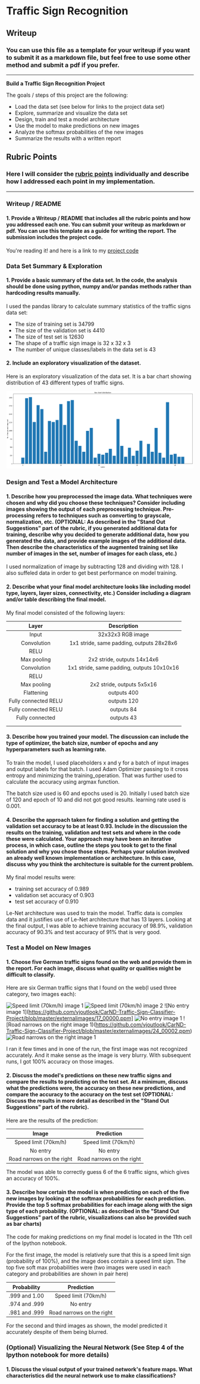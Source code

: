 # **Traffic Sign Recognition** 

## Writeup

### You can use this file as a template for your writeup if you want to submit it as a markdown file, but feel free to use some other method and submit a pdf if you prefer.

---

**Build a Traffic Sign Recognition Project**

The goals / steps of this project are the following:
* Load the data set (see below for links to the project data set)
* Explore, summarize and visualize the data set
* Design, train and test a model architecture
* Use the model to make predictions on new images
* Analyze the softmax probabilities of the new images
* Summarize the results with a written report


[//]: # (Image References)

[image1]: (./examples/visualization.jpg) "Visualization"
[image2]: (./examples/grayscale.jpg) "Grayscaling"
[image3]: (./examples/random_noise.jpg) "Random Noise"
[image4]: (./examples/placeholder.png) "Traffic Sign 1"
[image5]: (./examples/placeholder.png) "Traffic Sign 2"
[image6]: (./examples/placeholder.png) "Traffic Sign 3"
[image7]: (./examples/placeholder.png) "Traffic Sign 4"
[image8]: (./examples/placeholder.png) "Traffic Sign 5"

## Rubric Points
### Here I will consider the [rubric points](https://review.udacity.com/#!/rubrics/481/view) individually and describe how I addressed each point in my implementation.  

---
### Writeup / README

#### 1. Provide a Writeup / README that includes all the rubric points and how you addressed each one. You can submit your writeup as markdown or pdf. You can use this template as a guide for writing the report. The submission includes the project code.

You're reading it! and here is a link to my [project code](https://github.com/vjoutlook/CarND-Traffic-Sign-Classifier-Project/blob/master/Traffic_Sign_Classifier.ipynb)

### Data Set Summary & Exploration

#### 1. Provide a basic summary of the data set. In the code, the analysis should be done using python, numpy and/or pandas methods rather than hardcoding results manually.

I used the pandas library to calculate summary statistics of the traffic
signs data set:

* The size of training set is 34799
* The size of the validation set is 4410
* The size of test set is 12630
* The shape of a traffic sign image is 32 x 32 x 3
* The number of unique classes/labels in the data set is 43

#### 2. Include an exploratory visualization of the dataset.

Here is an exploratory visualization of the data set. It is a bar chart showing distribution of 43 different types of traffic signs.

![traffic_sign_data_barchart](https://github.com/vjoutlook/CarND-Traffic-Sign-Classifier-Project/blob/master/traffic_sign_data_barchart.png)

### Design and Test a Model Architecture

#### 1. Describe how you preprocessed the image data. What techniques were chosen and why did you choose these techniques? Consider including images showing the output of each preprocessing technique. Pre-processing refers to techniques such as converting to grayscale, normalization, etc. (OPTIONAL: As described in the "Stand Out Suggestions" part of the rubric, if you generated additional data for training, describe why you decided to generate additional data, how you generated the data, and provide example images of the additional data. Then describe the characteristics of the augmented training set like number of images in the set, number of images for each class, etc.)

I used normalization of image by subtracting 128 and dividing with 128.  I also suffeled data in order to get best performance on model training.  

#### 2. Describe what your final model architecture looks like including model type, layers, layer sizes, connectivity, etc.) Consider including a diagram and/or table describing the final model.

My final model consisted of the following layers:

| Layer         		|     Description	        					| 
|:---------------------:|:---------------------------------------------:| 
| Input         		| 32x32x3 RGB image   							| 
| Convolution        	| 1x1 stride, same padding, outputs 28x28x6 	|
| RELU					|												|
| Max pooling	      	| 2x2 stride,  outputs 14x14x6  				|
| Convolution        	| 1x1 stride, same padding, outputs 10x10x16 	|
| RELU					|												|
| Max pooling	      	| 2x2 stride,  outputs 5x5x16   		 		|
| Flattening    	    | outputs 400  									|
| Fully connected RELU	| outputs 120  									|
| Fully connected RELU	| outputs 84  									|
| Fully connected   	| outputs 43  									|
|						|												|
|						|												|
 


#### 3. Describe how you trained your model. The discussion can include the type of optimizer, the batch size, number of epochs and any hyperparameters such as learning rate.

To train the model, I used placeholders x and y for a batch of input images and output labels for that batch.  I used Adam Optimizer passing to it cross entropy and minimizing the training_operation.  That was further used to calculate the accuracy using argmax function.  

The batch size used is 60 and epochs used is 20.  Initially I used batch size of 120 and epoch of 10 and did not got good results.  learning rate used is 0.001.  

#### 4. Describe the approach taken for finding a solution and getting the validation set accuracy to be at least 0.93. Include in the discussion the results on the training, validation and test sets and where in the code these were calculated. Your approach may have been an iterative process, in which case, outline the steps you took to get to the final solution and why you chose those steps. Perhaps your solution involved an already well known implementation or architecture. In this case, discuss why you think the architecture is suitable for the current problem.

My final model results were:
* training set accuracy of 0.989
* validation set accuracy of 0.903 
* test set accuracy of 0.910

Le-Net architecture was used to train the model.  Traffic data is complex data and it justifies use of Le-Net architecture that has 13 layers.  Looking at the final output, I was able to achieve training accuracy of 98.9%, validation accuracy of 90.3% and test accuracy of 91% that is very good.  


### Test a Model on New Images

#### 1. Choose five German traffic signs found on the web and provide them in the report. For each image, discuss what quality or qualities might be difficult to classify.

Here are six German traffic signs that I found on the web(I used three category, two images each):

![Speed limit (70km/h) image 1](https://github.com/vjoutlook/CarND-Traffic-Sign-Classifier-Project/blob/master/externalimages/4_00000.ppm) 
![Speed limit (70km/h) image 2](https://github.com/vjoutlook/CarND-Traffic-Sign-Classifier-Project/blob/master/externalimages/4_00017.ppm) 
![No entry image 1](https://github.com/vjoutlook/CarND-Traffic-Sign-Classifier-Project/blob/master/externalimages/17_00000.ppm] 
![No entry image 1](https://github.com/vjoutlook/CarND-Traffic-Sign-Classifier-Project/blob/master/externalimages/17_00020.ppm) 
![Road narrows on the right image 1)(https://github.com/vjoutlook/CarND-Traffic-Sign-Classifier-Project/blob/master/externalimages/24_00002.ppm) 
![Road narrows on the right image 1](https://github.com/vjoutlook/CarND-Traffic-Sign-Classifier-Project/blob/master/externalimages/24_00010.ppm)

I ran it few times and in one of the run, the first image was not recognized accurately.  And it make sense as the image is very blurry.  With subsequent runs, I got 100% accuracy on those images.

#### 2. Discuss the model's predictions on these new traffic signs and compare the results to predicting on the test set. At a minimum, discuss what the predictions were, the accuracy on these new predictions, and compare the accuracy to the accuracy on the test set (OPTIONAL: Discuss the results in more detail as described in the "Stand Out Suggestions" part of the rubric).

Here are the results of the prediction:

| Image			            |     Prediction	        				| 
|:---------------------:    |:-----------------------------------------:| 
| Speed limit (70km/h)      | Speed limit (70km/h)						| 
| No entry      			| No entry 									|
| Road narrows on the right	| Road narrows on the right					|


The model was able to correctly guess 6 of the 6 traffic signs, which gives an accuracy of 100%. 

#### 3. Describe how certain the model is when predicting on each of the five new images by looking at the softmax probabilities for each prediction. Provide the top 5 softmax probabilities for each image along with the sign type of each probability. (OPTIONAL: as described in the "Stand Out Suggestions" part of the rubric, visualizations can also be provided such as bar charts)

The code for making predictions on my final model is located in the 11th cell of the Ipython notebook.

For the first image, the model is relatively sure that this is a speed limit sign (probability of 100%), and the image does contain a speed limit sign. The top five soft max probabilities were (two images were used in each category and probabilities are shown in pair here)

| Probability         	|     Prediction	        					| 
|:---------------------:|:---------------------------------------------:| 
| .999 and 1.00			| Speed limit (70km/h)  						| 
| .974 and .999			| No entry 										|
| .981 and .999			| Road narrows on the right						|


For the second and third images as shown, the model predicted it accurately despite of them being blurred. 

### (Optional) Visualizing the Neural Network (See Step 4 of the Ipython notebook for more details)
#### 1. Discuss the visual output of your trained network's feature maps. What characteristics did the neural network use to make classifications?



